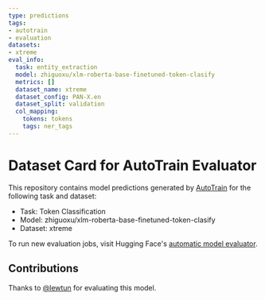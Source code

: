 ```yaml
---
type: predictions
tags:
- autotrain
- evaluation
datasets:
- xtreme
eval_info:
  task: entity_extraction
  model: zhiguoxu/xlm-roberta-base-finetuned-token-clasify
  metrics: []
  dataset_name: xtreme
  dataset_config: PAN-X.en
  dataset_split: validation
  col_mapping:
    tokens: tokens
    tags: ner_tags
---
```

# Dataset Card for AutoTrain Evaluator

This repository contains model predictions generated by [AutoTrain](https://huggingface.co/autotrain) for the following task and dataset:

* Task: Token Classification
* Model: zhiguoxu/xlm-roberta-base-finetuned-token-clasify
* Dataset: xtreme

To run new evaluation jobs, visit Hugging Face's [automatic model evaluator](https://huggingface.co/spaces/autoevaluate/model-evaluator).

## Contributions

Thanks to [@lewtun](https://huggingface.co/lewtun) for evaluating this model.